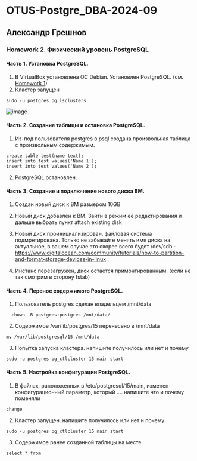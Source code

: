 # OTUS-Postgre_DBA-2024-09
## Александр Грешнов

### Homework 2. Физический уровень PostgreSQL

#### Часть 1. Установка PostgreSQL.
1. В VirtualBox установлена ОС Debian. Установлен PostgreSQL. (см. [Homework 1](/Homework/HW-1.md))
2. Кластер запущен
```
sudo -u postgres pg_lsclusters
```
![image](https://github.com/user-attachments/assets/78695a8d-1a65-40e3-b74a-05ed1c9ddd45)

#### Часть 2. Создание таблицы и остановка PostgreSQL.
1. Из-под пользователя postgres в psql создана произвольная таблица с произвольным содержимым.
```
create table test(name text);
insert into test values('Name 1');
insert into test values('Name 2');
```
2. PostgreSQL остановлен.

#### Часть 3. Создание и подключение нового диска ВМ.
1. Создан новый диск к ВМ размером 10GB

2. Новый диск добавлен к ВМ. Зайти в режим ее редактирования и дальше выбрать пункт attach existing disk

3. Новый диск проинициализирован, файловая система подмрнтирована. Только не забывайте менять имя диска на актуальное, в вашем случае это скорее всего будет /dev/sdb - https://www.digitalocean.com/community/tutorials/how-to-partition-and-format-storage-devices-in-linux

4. Инстанс перезагружен, диск остается примонтированным. (если не так смотрим в сторону fstab)

#### Часть 4. Перенос содержимого PostgreSQL.
1. Пользователь postgres сделан владельцем /mnt/data 
```
- chown -R postgres:postgres /mnt/data/
```

2. Содержимое /var/lib/postgres/15 перенесено в /mnt/data
``` 
mv /var/lib/postgresql/15 /mnt/data
```

3. Попытка запуска кластера. напишите получилось или нет и почему
```
sudo -u postgres pg_ctlcluster 15 main start
```

#### Часть 5. Настройка конфигурации PostgreSQL.
1. В файлах, раположенных в /etc/postgresql/15/main, изменен конфигурационный параметр, который .... напишите что и почему поменяли
```
change
```
2. Кластер запущен. напишите получилось или нет и почему
```
sudo -u postgres pg_ctlcluster 15 main start
```
3. Содержимое ранее созданной таблицы на месте.
```
select * from 
```





